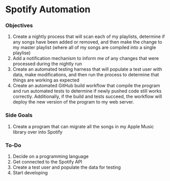 # Spotify Automation

### Objectives
1. Create a nightly process that will scan each of my playlists, determine if any songs have been added or removed, and then make the change to my master playlist (where all of my songs are compiled into a single playlise)
2. Add a notification mechanism to inform me of any changes that were processed during the nightly run
3. Create an automated testing harness that will populate a test user with data, make modifications, and then run the process to determine that things are working as expected
4. Create an automated GitHub build workflow that compile the program and run automated tests to determine if newly pushed code still works correctly. Additionally, if the build and tests succeed, the workflow will deploy the new version of the program to my web server.

### Side Goals
1. Create a program that can migrate all the songs in my Apple Music library over into Spotify

### To-Do
1. Decide on a programming language
2. Get connected to the Spotify API
3. Create a test user and populate the data for testing
4. Start developing